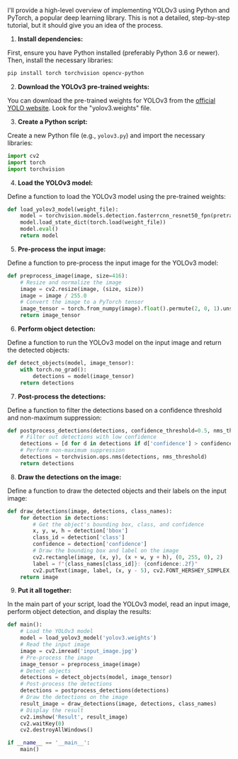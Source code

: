I'll provide a high-level overview of implementing YOLOv3 using Python and PyTorch, a popular deep learning library. This is not a detailed, step-by-step tutorial, but it should give you an idea of the process.

1. **Install dependencies:**

First, ensure you have Python installed (preferably Python 3.6 or newer). Then, install the necessary libraries:

```bash
pip install torch torchvision opencv-python
```

2. **Download the YOLOv3 pre-trained weights:**

You can download the pre-trained weights for YOLOv3 from the [official YOLO website](https://pjreddie.com/darknet/yolo/). Look for the "yolov3.weights" file.

3. **Create a Python script:**

Create a new Python file (e.g., `yolov3.py`) and import the necessary libraries:

```python
import cv2
import torch
import torchvision
```

4. **Load the YOLOv3 model:**

Define a function to load the YOLOv3 model using the pre-trained weights:

```python
def load_yolov3_model(weight_file):
    model = torchvision.models.detection.fasterrcnn_resnet50_fpn(pretrained=True)
    model.load_state_dict(torch.load(weight_file))
    model.eval()
    return model
```

5. **Pre-process the input image:**

Define a function to pre-process the input image for the YOLOv3 model:

```python
def preprocess_image(image, size=416):
    # Resize and normalize the image
    image = cv2.resize(image, (size, size))
    image = image / 255.0
    # Convert the image to a PyTorch tensor
    image_tensor = torch.from_numpy(image).float().permute(2, 0, 1).unsqueeze(0)
    return image_tensor
```

6. **Perform object detection:**

Define a function to run the YOLOv3 model on the input image and return the detected objects:

```python
def detect_objects(model, image_tensor):
    with torch.no_grad():
        detections = model(image_tensor)
    return detections
```

7. **Post-process the detections:**

Define a function to filter the detections based on a confidence threshold and non-maximum suppression:

```python
def postprocess_detections(detections, confidence_threshold=0.5, nms_threshold=0.4):
    # Filter out detections with low confidence
    detections = [d for d in detections if d['confidence'] > confidence_threshold]
    # Perform non-maximum suppression
    detections = torchvision.ops.nms(detections, nms_threshold)
    return detections
```

8. **Draw the detections on the image:**

Define a function to draw the detected objects and their labels on the input image:

```python
def draw_detections(image, detections, class_names):
    for detection in detections:
        # Get the object's bounding box, class, and confidence
        x, y, w, h = detection['bbox']
        class_id = detection['class']
        confidence = detection['confidence']
        # Draw the bounding box and label on the image
        cv2.rectangle(image, (x, y), (x + w, y + h), (0, 255, 0), 2)
        label = f"{class_names[class_id]}: {confidence:.2f}"
        cv2.putText(image, label, (x, y - 5), cv2.FONT_HERSHEY_SIMPLEX, 0.5, (0, 255, 0), 2)
    return image
```

9. **Put it all together:**

In the main part of your script, load the YOLOv3 model, read an input image, perform object detection, and display the results:

```python
def main():
    # Load the YOLOv3 model
    model = load_yolov3_model('yolov3.weights')
    # Read the input image
    image = cv2.imread('input_image.jpg')
    # Pre-process the image
    image_tensor = preprocess_image(image)
    # Detect objects
    detections = detect_objects(model, image_tensor)
    # Post-process the detections
    detections = postprocess_detections(detections)
    # Draw the detections on the image
    result_image = draw_detections(image, detections, class_names)
    # Display the result
    cv2.imshow('Result', result_image)
    cv2.waitKey(0)
    cv2.destroyAllWindows()

if __name__ == '__main__':
    main()
```
